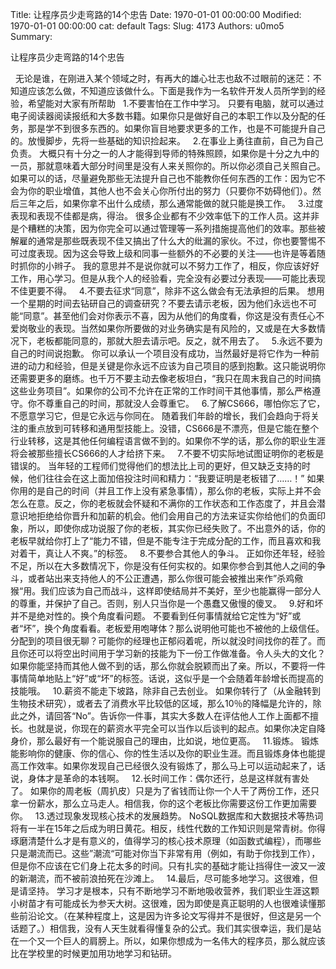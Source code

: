 Title: 让程序员少走弯路的14个忠告
Date: 1970-01-01 00:00:00
Modified: 1970-01-01 00:00:00
cat: default
Tags: 
Slug: 4173
Authors: u0mo5 
Summary: 

让程序员少走弯路的14个忠告
 


 
无论是谁，在刚进入某个领域之时，有再大的雄心壮志也敌不过眼前的迷茫：不知道应该怎么做，不知道应该做什么。下面是我作为一名软件开发人员所学到的经验，希望能对大家有所帮助
 
1.不要害怕在工作中学习。
只要有电脑，就可以通过电子阅读器阅读报纸和大多数书籍。如果你只是做好自己的本职工作以及分配的任务，那是学不到很多东西的。如果你盲目地要求更多的工作，也是不可能提升自己的。放慢脚步，先将一些基础的知识捡起来。
 
2.在事业上勇往直前，自己为自己负责。
大概只有十分之一的人才能得到导师的特殊照顾，如果你是十分之九中的一员，那就意味着大部分时间里是没有人来关照你的。所以你必须自己关照自己。如果可以的话，尽量避免那些无法提升自己也不能教你任何东西的工作：因为它不会为你的职业增值，其他人也不会关心你所付出的努力（只要你不妨碍他们）。然后三年之后，如果你拿不出什么成绩，那么通常能做的就只能是换工作。
 
3.过度表现和表现不佳都是病，得治。
很多企业都有不少效率低下的工作人员。这并非是个糟糕的决策，因为你完全可以通过管理等一系列措施提高他们的效率。那些被解雇的通常是那些既表现不佳又搞出了什么大的纰漏的家伙。不过，你也要警惕不可过度表现。因为这会导致上级和同事一些额外的不必要的关注——也许是等着随时抓你的小辫子。 我的意思并不是说你就可以不努力工作了，相反，你应该好好工作，用心学习。但是从我个人的经验看，完全没有必要过分表现——可能比表现不佳更要不得。
 
4.不要去征求“同意”，除非不这么做会有无法承担的后果。
想用一个星期的时间去钻研自己的调查研究？不要去请示老板，因为他们永远也不可能“同意”。甚至他们会对你表示不喜，因为从他们的角度看，你这是没有责任心不爱岗敬业的表现。当然如果你所要做的对业务确实是有风险的，又或是在大多数情况下，老板都能同意的，那就大胆去请示吧。反之，就不用去了。
 
5.永远不要为自己的时间说抱歉。
你可以承认一个项目没有成功，当然最好是将它作为一种前进的动力和经验，但是关键是你永远不应该为自己项目的感到抱歉。这只能说明你还需要更多的磨练。也千万不要主动去像老板坦白，“我只在周末我自己的时间搞这些业务项目”。如果你的公司不允许在正常的工作时间干其他事情，那么严格遵守。你不尊重自己的时间，那就没人会尊重它。
 
6.了解CS666，哪怕你忘了它，不愿意学习它，但是它永远与你同在。
随着我们年龄的增长，我们会趋向于将关注的重点放到可转移和通用型技能上。没错，CS666是不漂亮，但是它能在整个行业转移，这是其他任何编程语言做不到的。如果你不学的话，那么你的职业生涯将会被那些擅长CS666的人才给挤下来。
 
7.不要不切实际地试图证明你的老板是错误的。
当年轻的工程师们觉得他们的想法比上司的更好，但又缺乏支持的时候，他们往往会在这上面加倍投注时间和精力：“我要证明是老板错了……！” 如果你用的是自己的时间（并且工作上没有紧急事情），那么你的老板，实际上并不会怎么在意。反之，你的老板就会怀疑和不满你的工作状态和工作态度了，并且会潜意识地拒绝给你晋升和加薪的机会。他们会用自己的方法来证实你给他们的负面印象，所以，即使你成功说服了你的老板，其实你已经失败了。不出意外的话，你的老板早就给你打上了“能力不错，但是不能专注于完成分配的工作，而且喜欢和我对着干，真让人不爽。”的标签。
 
8.不要参合其他人的争斗。
正如你还年轻，经验不足，所以在大多数情况下，你是没有任何实权的。如果你参合到其他人之间的争斗，或者站出来支持他人的不公正遭遇，那么你很可能会被推出来作”杀鸡儆猴“用。我们应该为自己而战斗，这样即使结局并不美好，至少也能赢得一部分人的尊重，并保护了自己。否则，别人只当你是一个愚蠢又傲慢的傻叉。
 
9.好和坏并不是绝对性的。换个角度看问题。 不要看到任何事情就给它定性为“好”或者“坏”，换个角度看看。老板爱用咆哮体？那么说明他可能也不被他的上级信任。分配到的项目很无聊？可能你的经理也正郁闷着呢，所以就没时间找你的茬了。而且你还可以将空出时间用于学习新的技能为下一份工作做准备。令人头大的文化？如果你能坚持而其他人做不到的话，那么你就会脱颖而出了亲。所以，不要将一件事情简单地贴上“好”或“坏”的标签。话说，这似乎是一个会随着年龄增长而提高的技能哦。
 
10.薪资不能走下坡路，除非自己去创业。
如果你转行了（从金融转到生物技术研究），或者去了消费水平比较低的区域，那么10％的降幅是允许的，除此之外，请回答“No”。告诉你一件事，其实大多数人在评估他人工作上面都不擅长。也就是说，你现在的薪资水平完全可以当作以后谈判的起点。如果你决定自降身价，那么最好有一个能说服自己的理由，比如说，地位更高。
 
11.锻炼。
锻炼能影响你的健康、你的信心、你的性生活以及你的职业生涯。而且锻炼身体也能提高工作效率。如果你发现自己已经很久没有锻炼了，那么马上可以运动起来了，话说，身体才是革命的本钱啊。
 
12.长时间工作：偶尔还行，总是这样就有害处了。
如果你的周老板（周扒皮）只是为了省钱而让你一个人干了两份工作，还只拿一份薪水，那么立马走人。相信我，你的这个老板比你需要这份工作更加需要你。
 
13.透过现象发现核心技术的发展趋势。
NoSQL数据库和大数据技术等热词将有一半在15年之后成为明日黄花。相反，线性代数的工作知识则是常青树。你得琢磨清楚什么才是有意义的，值得学习的核心技术原理（如函数式编程），而哪些只是潮流而已。这些”潮流“可能对你当下非常有用（例如，有助于你找到工作），但是你不应该在它们身上花太多的时间。只有扎实的基础才能让挡得住一波又一波的新潮流，而不被前浪拍死在沙滩上。
 
14.最后，尽可能多地学习。这很难，但是请坚持。
学习才是根本，只有不断地学习不断地吸收营养，我们职业生涯这颗小树苗才有可能成长为参天大树。这很难，因为即使是真正聪明的人也很难读懂那些前沿论文。（在某种程度上，这是因为许多论文写得并不是很好，但这是另一个话题了。）相信我，没有人天生就看得懂复杂的公式。我们其实很幸运，我们是站在一个又一个巨人的肩膀上。所以，如果你想成为一名伟大的程序员，那么就应该比在学校里的时候更加用功地学习和钻研。
 


